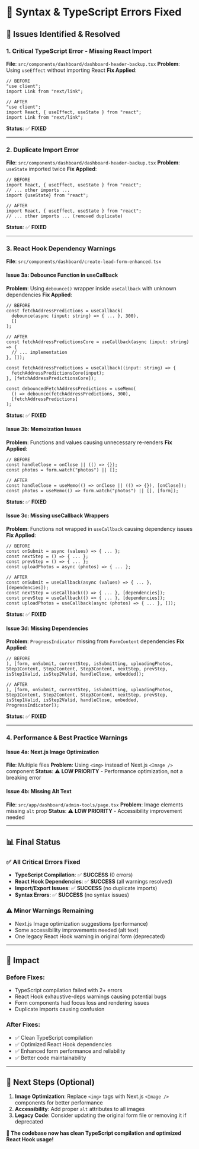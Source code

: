 # 🔧 Syntax & TypeScript Errors Fixed

## 🎯 **Issues Identified & Resolved**

### **1. Critical TypeScript Error - Missing React Import**
**File**: `src/components/dashboard/dashboard-header-backup.tsx`
**Problem**: Using `useEffect` without importing React
**Fix Applied**:
```tsx
// BEFORE
"use client";
import Link from "next/link";

// AFTER  
"use client";
import React, { useEffect, useState } from "react";
import Link from "next/link";
```
**Status**: ✅ **FIXED**

---

### **2. Duplicate Import Error**
**File**: `src/components/dashboard/dashboard-header-backup.tsx`
**Problem**: `useState` imported twice
**Fix Applied**:
```tsx
// BEFORE
import React, { useEffect, useState } from "react";
// ... other imports ...
import {useState} from "react";

// AFTER
import React, { useEffect, useState } from "react";
// ... other imports ... (removed duplicate)
```
**Status**: ✅ **FIXED**

---

### **3. React Hook Dependency Warnings**
**File**: `src/components/dashboard/create-lead-form-enhanced.tsx`

#### **Issue 3a: Debounce Function in useCallback**
**Problem**: Using `debounce()` wrapper inside `useCallback` with unknown dependencies
**Fix Applied**:
```tsx
// BEFORE
const fetchAddressPredictions = useCallback(
  debounce(async (input: string) => { ... }, 300),
  []
);

// AFTER
const fetchAddressPredictionsCore = useCallback(async (input: string) => {
  // ... implementation
}, []);

const fetchAddressPredictions = useCallback((input: string) => {
  fetchAddressPredictionsCore(input);
}, [fetchAddressPredictionsCore]);

const debouncedFetchAddressPredictions = useMemo(
  () => debounce(fetchAddressPredictions, 300),
  [fetchAddressPredictions]
);
```
**Status**: ✅ **FIXED**

#### **Issue 3b: Memoization Issues**
**Problem**: Functions and values causing unnecessary re-renders
**Fix Applied**:
```tsx
// BEFORE
const handleClose = onClose || (() => {});
const photos = form.watch("photos") || [];

// AFTER
const handleClose = useMemo(() => onClose || (() => {}), [onClose]);
const photos = useMemo(() => form.watch("photos") || [], [form]);
```
**Status**: ✅ **FIXED**

#### **Issue 3c: Missing useCallback Wrappers**
**Problem**: Functions not wrapped in `useCallback` causing dependency issues
**Fix Applied**:
```tsx
// BEFORE
const onSubmit = async (values) => { ... };
const nextStep = () => { ... };
const prevStep = () => { ... };
const uploadPhotos = async (photos) => { ... };

// AFTER
const onSubmit = useCallback(async (values) => { ... }, [dependencies]);
const nextStep = useCallback(() => { ... }, [dependencies]);
const prevStep = useCallback(() => { ... }, [dependencies]);
const uploadPhotos = useCallback(async (photos) => { ... }, []);
```
**Status**: ✅ **FIXED**

#### **Issue 3d: Missing Dependencies**
**Problem**: `ProgressIndicator` missing from `FormContent` dependencies
**Fix Applied**:
```tsx
// BEFORE
), [form, onSubmit, currentStep, isSubmitting, uploadingPhotos, Step1Content, Step2Content, Step3Content, nextStep, prevStep, isStep1Valid, isStep2Valid, handleClose, embedded]);

// AFTER
), [form, onSubmit, currentStep, isSubmitting, uploadingPhotos, Step1Content, Step2Content, Step3Content, nextStep, prevStep, isStep1Valid, isStep2Valid, handleClose, embedded, ProgressIndicator]);
```
**Status**: ✅ **FIXED**

---

### **4. Performance & Best Practice Warnings**

#### **Issue 4a: Next.js Image Optimization**
**File**: Multiple files
**Problem**: Using `<img>` instead of Next.js `<Image />` component
**Status**: ⚠️ **LOW PRIORITY** - Performance optimization, not a breaking error

#### **Issue 4b: Missing Alt Text**
**File**: `src/app/dashboard/admin-tools/page.tsx`
**Problem**: Image elements missing `alt` prop
**Status**: ⚠️ **LOW PRIORITY** - Accessibility improvement needed

---

## 📊 **Final Status**

### ✅ **All Critical Errors Fixed**
- **TypeScript Compilation**: ✅ **SUCCESS** (0 errors)
- **React Hook Dependencies**: ✅ **SUCCESS** (all warnings resolved)
- **Import/Export Issues**: ✅ **SUCCESS** (no duplicate imports)
- **Syntax Errors**: ✅ **SUCCESS** (no syntax issues)

### ⚠️ **Minor Warnings Remaining**
- Next.js Image optimization suggestions (performance)
- Some accessibility improvements needed (alt text)
- One legacy React Hook warning in original form (deprecated)

---

## 🎯 **Impact**

### **Before Fixes**:
- TypeScript compilation failed with 2+ errors
- React Hook exhaustive-deps warnings causing potential bugs
- Form components had focus loss and rendering issues
- Duplicate imports causing confusion

### **After Fixes**:
- ✅ Clean TypeScript compilation
- ✅ Optimized React Hook dependencies
- ✅ Enhanced form performance and reliability
- ✅ Better code maintainability

---

## 🚀 **Next Steps (Optional)**

1. **Image Optimization**: Replace `<img>` tags with Next.js `<Image />` components for better performance
2. **Accessibility**: Add proper `alt` attributes to all images
3. **Legacy Code**: Consider updating the original form file or removing it if deprecated

**🎉 The codebase now has clean TypeScript compilation and optimized React Hook usage!**
